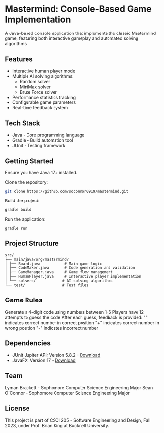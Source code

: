 # Mastermind: Console-Based Game Implementation

A Java-based console application that implements the classic Mastermind game, featuring both interactive gameplay and automated solving algorithms.

## Features
- Interactive human player mode
- Multiple AI solving algorithms:
    - Random solver
    - MiniMax solver
    - Brute Force solver
- Performance statistics tracking
- Configurable game parameters
- Real-time feedback system

## Tech Stack
- Java - Core programming language
- Gradle - Build automation tool
- JUnit - Testing framework

## Getting Started
Ensure you have Java 17+ installed.

Clone the repository:
```bash
git clone https://github.com/soconnor0919/mastermind.git
```
Build the project:
```bash
gradle build
```
Run the application:
```bash
gradle run
```

## Project Structure
```
src/
├── main/java/org/mastermind/
│ ├── Board.java           # Main game logic
│ ├── CodeMaker.java       # Code generation and validation
│ ├── GameManager.java     # Game flow management
│ ├── HumanPlayer.java     # Interactive player implementation
│ └── solvers/            # AI solving algorithms
└── test/                 # Test files
```

## Game Rules

Generate a 4-digit code using numbers between 1-6
Players have 12 attempts to guess the code
After each guess, feedback is provided:
"" indicates correct number in correct position
"+" indicates correct number in wrong position
"-" indicates incorrect number

## Dependencies

- JUnit Jupiter API: Version 5.8.2 - [Download](https://mvnrepository.com/artifact/org.junit.jupiter/junit-jupiter-api)
- JavaFX: Version 17 - [Download](https://gluonhq.com/products/javafx/)


## Team

Lyman Brackett - Sophomore Computer Science Engineering Major
Sean O'Connor - Sophomore Computer Science Engineering Major

## License

This project is part of CSCI 205 - Software Engineering and Design, Fall 2023, under Prof. Brian King at Bucknell University.
